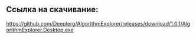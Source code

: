 ## Ссылка на скачивание:
https://github.com/Deeplerg/AlgorithmExplorer/releases/download/1.0.1/AlgorithmExplorer.Desktop.exe

